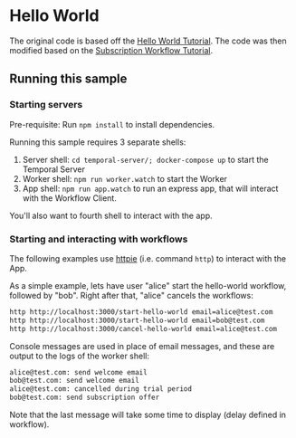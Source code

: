 # Hello World

The original code is based off the [Hello World Tutorial](https://docs.temporal.io/typescript/hello-world/).
The code was then modified based on the [Subscription Workflow Tutorial](https://learn.temporal.io/tutorials/typescript/subscriptions/).

## Running this sample

### Starting servers

Pre-requisite: Run `npm install` to install dependencies.

Running this sample requires 3 separate shells:
1. Server shell: `cd temporal-server/; docker-compose up` to start the Temporal Server
1. Worker shell: `npm run worker.watch` to start the Worker
1. App shell: `npm run app.watch` to run an express app, that will interact with
   the Workflow Client.

You'll also want to fourth shell to interact with the app.

### Starting and interacting with workflows

The following examples use [httpie](https://httpie.io/) (i.e. command `http`) to
interact with the App.


As a simple example, lets have user "alice" start the hello-world workflow, followed by
"bob". Right after that, "alice" cancels the workflows:

```sh
http http://localhost:3000/start-hello-world email=alice@test.com
http http://localhost:3000/start-hello-world email=bob@test.com
http http://localhost:3000/cancel-hello-world email=alice@test.com
```

Console messages are used in place of email messages, and these are output to the logs
of the worker shell:

```sh
alice@test.com: send welcome email
bob@test.com: send welcome email
alice@test.com: cancelled during trial period
bob@test.com: send subscription offer
```

Note that the last message will take some time to display (delay defined in workflow).
